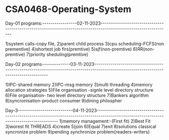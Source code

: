 # CSA0468-Operating-System
Day-01 programs:-----------------02-11-2023----------------------------------------------------------------------------------------------------------------

1)system calls-copy file,
2)parent child process
3)cpu scheduling-FCFS(non prementive)
4)shortest job firs(premtive)
5)sjf(non-premtive)
6)RR(non-premtive)
7)priority sheduling(premtive)

Day-02 programs--------------03-11-2023-------------------------------------------------------------------------------------------------------------------------------------

1)IPC-shared memory
2)IPC-msg memory
3)multi threading
4)memory allocation strategies
5)File organisation -signle level directory structure
6)File organisation- two level directory structure
7)Bankers algorithm
8)syncronisation-product consumer
9)dining philospher

Day-3---------------------------04-11-2023-----------------------------------------------------------------------------------------------------------------------------------------
1)memory management:-(First fit)
2)Best Fit
3)worest fit
THREADS
4)create
5)join
6)Equal
7)exit
8)solutions classical syncronize problem
9)pending synchronize problem(readers-writers)

